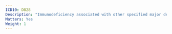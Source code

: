 ```yaml
---
ICD10: D828
Description: "Immunodeficiency associated with other specified major defects"
Matters: Yes
Weight: 1
---
```

